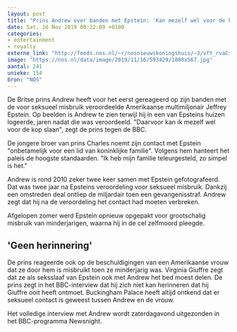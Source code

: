 ```yaml
---
layout: post
title: "Prins Andrew over banden met Epstein: 'Kan mezelf wel voor de kop slaan'"
date: Sat, 16 Nov 2019 00:32:09 +0100
categories: 
- entertainment 
- royalty 
externe_link: "http://feeds.nos.nl/~r/nosnieuwskoningshuis/~3/vfY_rvaCsfw/2310655"
image: "https://nos.nl/data/image/2019/11/16/593429/1008x567.jpg"
aantal: 241
unieke: 154
bron: "NOS"
---
```


<p>De Britse prins Andrew heeft voor het eerst gereageerd op zijn banden met de voor seksueel misbruik veroordeelde Amerikaanse multimiljonair Jeffrey Epstein. Op beelden is Andrew te zien terwijl hij in een van Epsteins huizen logeerde, jaren nadat die was veroordeeld. "Daarvoor kan ik mezelf wel voor de kop slaan", zegt de prins tegen de BBC.</p>
<p>De jongere broer van prins Charles noemt zijn contact met Epstein "onbetamelijk voor een lid van koninklijke familie". Volgens hem hanteert het paleis de hoogste standaarden. "Ik heb mijn familie teleurgesteld, zo simpel is het."</p>
<p>Andrew is rond 2010 zeker twee keer samen met Epstein gefotografeerd. Dat was twee jaar na Epsteins veroordeling voor seksueel misbruik. Dankzij een omstreden deal ontliep de miljardair toen een gevangenisstraf. Andrew zegt dat hij na de veroordeling het contact had moeten verbreken.</p>
<p>Afgelopen zomer werd Epstein opnieuw opgepakt voor grootschalig misbruik van minderjarigen, waarna hij in de cel zelfmoord pleegde.</p>
<h2>'Geen herinnering'</h2>
<p>De prins reageerde ook op de beschuldigingen van een Amerikaanse vrouw dat ze door hem is misbruikt toen ze minderjarig was. Virginia Giuffre zegt dat ze als seksslaaf van Epstein ook met Andrew het bed moest delen. De prins zegt in het BBC-interview dat hij zich niet kan herinneren dat hij Giuffre ooit heeft ontmoet. Buckingham Palace heeft altijd ontkend dat er seksueel contact is geweest tussen Andrew en de vrouw.</p>
<p>Het volledige interview met Andrew wordt zaterdagavond uitgezonden in het BBC-programma Newsnight.</p><img src="http://feeds.feedburner.com/~r/nosnieuwskoningshuis/~4/vfY_rvaCsfw" height="1" width="1" alt=""/>
